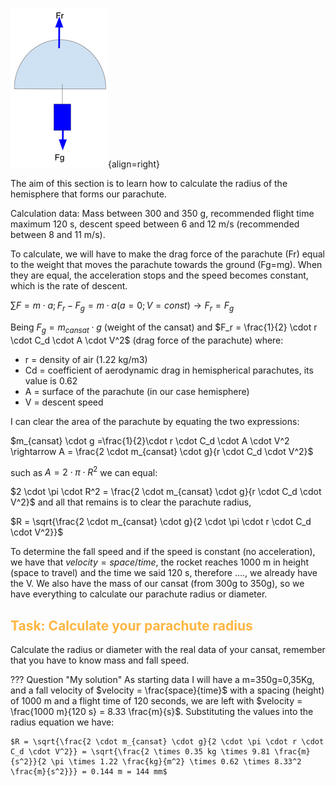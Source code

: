 ![](../img/3d/forces.png){align=right}

The aim of this section is to learn how to calculate the radius of the hemisphere that forms our parachute.

Calculation data: Mass between 300 and 350 g, recommended flight time maximum 120 s, descent speed between 6 and 12 m/s (recommended between 8 and 11 m/s).

To calculate, we will have to make the drag force of the parachute (Fr) equal to the weight that moves the parachute towards the ground (Fg=mg). When they are equal, the acceleration stops and the speed becomes constant, which is the rate of descent.

$\sum F = m \cdot a; F_r - F_g = m \cdot a (a=0; V = const)\rightarrow F_r = F_g$

Being $F_g = m_{cansat} \cdot g$ (weight of the cansat) and $F_r = \frac{1}{2} \cdot r \cdot C_d \cdot A \cdot V^2$ (drag force of the parachute) where:

* r = density of air (1.22 kg/m3)
* Cd = coefficient of aerodynamic drag in hemispherical parachutes, its value is 0.62
* A = surface of the parachute (in our case hemisphere)
* V = descent speed

I can clear the area of the parachute by equating the two expressions:

$m_{cansat} \cdot g =\frac{1}{2}\cdot r \cdot C_d \cdot A \cdot V^2 \rightarrow A = \frac{2 \cdot m_{cansat} \cdot g}{r \cdot C_d \cdot V^2}$

such as $A = 2 \cdot \pi \cdot R^2$ we can equal:

$2 \cdot \pi \cdot R^2 = \frac{2 \cdot m_{cansat} \cdot g}{r \cdot C_d \cdot V^2}$ and all that remains is to clear the parachute radius,

$R = \sqrt{\frac{2 \cdot m_{cansat} \cdot g}{2 \cdot \pi \cdot r \cdot C_d \cdot V^2}}$

To determine the fall speed and if the speed is constant (no acceleration), we have that $velocity = space / time$, the rocket reaches 1000 m in height (space to travel) and the time we said 120 s, therefore ...., we already have the V. We also have the mass of our cansat (from 300g to 350g), so we have everything to calculate our parachute radius or diameter.

## <FONT COLOR=#ffb641>**Task: Calculate your parachute radius**</font>
Calculate the radius or diameter with the real data of your cansat, remember that you have to know mass and fall speed.

??? Question "My solution"
    As starting data I will have a m=350g=0,35Kg, and a fall velocity of $velocity = \frac{space}{time}$ with a spacing (height) of 1000 m and a flight time of 120 seconds, we are left with $velocity = \frac{1000 m}{120 s} = 8.33 \frac{m}{s}$. Substituting the values into the radius equation we have:

    $R = \sqrt{\frac{2 \cdot m_{cansat} \cdot g}{2 \cdot \pi \cdot r \cdot C_d \cdot V^2}} = \sqrt{\frac{2 \times 0.35 kg \times 9.81 \frac{m}{s^2}}{2 \pi \times 1.22 \frac{kg}{m^2} \times 0.62 \times 8.33^2 \frac{m}{s^2}}} = 0.144 m = 144 mm$
